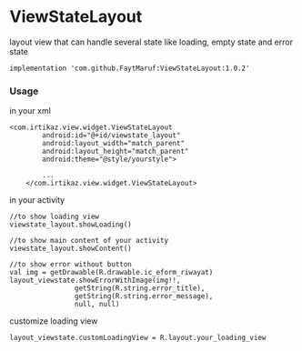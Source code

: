 # ViewStateLayout
layout view that can handle several state like loading, empty state and error state

```
implementation 'com.github.FaytMaruf:ViewStateLayout:1.0.2'
```
### Usage
in your xml
```
<com.irtikaz.view.widget.ViewStateLayout
        android:id="@+id/viewstate_layout"
        android:layout_width="match_parent"
        android:layout_height="match_parent"
        android:theme="@style/yourstyle">

        ...
    </com.irtikaz.view.widget.ViewStateLayout>
```
in your activity

```
//to show loading view
viewstate_layout.showLoading()  

//to show main content of your activity
viewstate_layout.showContent()  

//to show error without button
val img = getDrawable(R.drawable.ic_eform_riwayat)
layout_viewstate.showErrorWithImage(img!!,
                getString(R.string.error_title),
                getString(R.string.error_message),
                null, null)
```
customize loading view

```
layout_viewstate.customLoadingView = R.layout.your_loading_view
```
